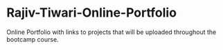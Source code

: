 # Rajiv-Tiwari-Online-Portfolio
Online Portfolio with links to projects that will be uploaded throughout the bootcamp course.
